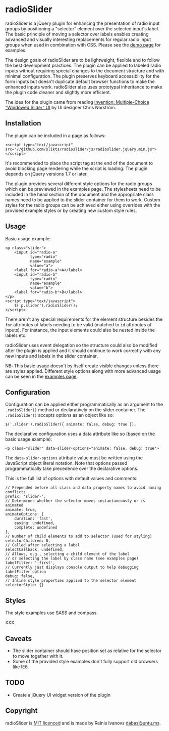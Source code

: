 radioSlider
===========

radioSlider is a jQuery plugin for enhancing the presentation of radio input groups
by positioning a "selector" element over the selected input's label.
The basic principle of moving a selector over labels enables creating advanced
and visually interesting replacements for regular radio input groups when used
in combination with CSS. Please see the [demo page](https://github.com/slikts/radioslider) for examples.

The design goals of radioSlider are to be lightweight, flexible and
to follow the best development practices. The plugin can be applied to labeled
radio inputs without requiring special changes to the document structure and with
minimal configuration. The plugin preserves keyboard accessibility for the
form inputs but doesn't duplicate default browser functions to make
the enhanced inputs work. radioSlider also uses prototypal inheritance to make the
plugin code cleaner and slightly more efficient.

The idea for the plugin came from reading [Invention: Multiple-Choice “Windowed Slider” UI](http://www.chrisnorstrom.com/2012/11/invention-multiple-choice-windowed-slider-ui/)
by UI designer Chris Norström.

Installation
------------

The plugin can be included in a page as follows:

    <script type="text/javascript" src="//github.com/slikts/radioslider/js/radioslider.jquery.min.js"></script>

It's recommended to place the script tag at the end of the document to avoid
blocking page rendering while the script is loading. The plugin depends on jQuery
versions 1.7 or later.

The plugin provides several different style options for the radio groups
which can be previewed in the examples page. The stylesheets need to be included
in the head section of the document and the appropriate class names need to
be applied to the slider container for them to work. Custom styles for the
radio groups can be achieved either using overrides with the provided
example styles or by creating new custom style rules.

Usage
-----

Basic usage example:

    <p class="slider">
        <input id="radio-a"
               type="radio"
               name="example"
               value="a">
        <label for="radio-a">A</label>
        <input id="radio-b"
               type="radio"
               name="example"
               value="b">
        <label for="radio-b">B</label>
    </p>
    <script type="text/javascript">
        $('p.slider').radioSlider();
    </script>

There aren't any special requirements for the element structure besides
the `for` attributes of labels needing to be valid (matched to `id` attributes of
inputs). For instance, the input elements could also be nested inside the labels etc.

radioSlider uses event delegation so the structure could also be modified after
the plugin is applied and it should continue to work correctly with any
new inputs and labels in the slider container.

NB: This basic usage doesn't by itself create visible changes unless there are
styles applied. Different style options along with more advanced usage can
be seen in the [examples page](https://github.com/slikts/radioslider).

Configuration
-------------

Configuration can be applied either programmatically as an argument to the `.radioSlider()`
method or declaratively on the slider container. The `.radioSlider()` accepts options as
an object like so:

    $('.slider').radioSlider({ animate: false, debug: true });

The declarative configuration uses a data attribute like so (based on the basic usage example):

    <p class="slider" data-slider-options="animate: false, debug: true">

The `data-slider-options` attribute value must be written using the JavaScript object
literal notation. Note that options passed programmatically take precedence over the
declarative options.

This is the full list of options with default values and comments:

    // Prepended before all class and data property names to avoid naming conflicts
    prefix: 'slider-',
    // Determines whether the selector moves instantaneously or is animated
    animate: true,
    animateOptions: {
        duration: 'fast',
        easing: undefined,
        complete: undefined
    },
    // Number of child elements to add to selector (used for styling)
    selectorChildren: 8,
    // Called after selecting a label
    selectCallback: undefined,
    // Allows, e.g., selecting a child element of the label
    // or selecting the label by class name (see examples page)
    labelFilter: ':first',
    // Currently just displays console output to help debugging labelFilter option
    debug: false,
    // Inline style properties applied to the selector element
    selectorStyle: {}

Styles
------

The style examples use SASS and compass.

XXX

Caveats
-------

 * The slider container should have position set as relative for the selector
   to move together with it.
 * Some of the provided style examples don't fully support old browsers like IE6.

TODO
----

 * Create a jQuery UI widget version of the plugin

Copyright
---------

radioSlider is [MIT licenced](http://opensource.org/licenses/MIT) and
is made by Reinis Ivanovs <dabas@untu.ms>.
